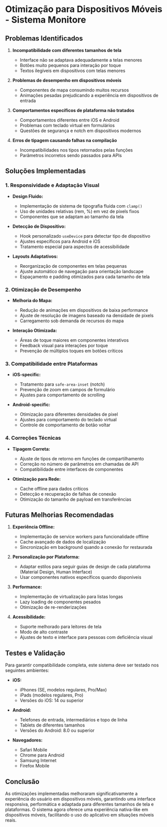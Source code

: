 
# Otimização para Dispositivos Móveis - Sistema Monitore

## Problemas Identificados

1. **Incompatibilidade com diferentes tamanhos de tela**
   - Interface não se adaptava adequadamente a telas menores
   - Botões muito pequenos para interação por toque
   - Textos ilegíveis em dispositivos com telas menores

2. **Problemas de desempenho em dispositivos móveis**
   - Componentes de mapa consumindo muitos recursos
   - Animações pesadas prejudicando a experiência em dispositivos de entrada

3. **Comportamentos específicos de plataforma não tratados**
   - Comportamentos diferentes entre iOS e Android
   - Problemas com teclado virtual em formulários
   - Questões de segurança e notch em dispositivos modernos

4. **Erros de tipagem causando falhas na compilação**
   - Incompatibilidades nos tipos retornados pelas funções
   - Parâmetros incorretos sendo passados para APIs

## Soluções Implementadas

### 1. Responsividade e Adaptação Visual

- **Design Fluido:**
  - Implementação de sistema de tipografia fluida com `clamp()`
  - Uso de unidades relativas (rem, %) em vez de pixels fixos
  - Componentes que se adaptam ao tamanho da tela

- **Detecção de Dispositivo:**
  - Hook personalizado `useDevice` para detectar tipo de dispositivo
  - Ajustes específicos para Android e iOS
  - Tratamento especial para aspectos de acessibilidade

- **Layouts Adaptativos:**
  - Reorganização de componentes em telas pequenas
  - Ajuste automático de navegação para orientação landscape
  - Espaçamento e padding otimizados para cada tamanho de tela

### 2. Otimização de Desempenho

- **Melhoria do Mapa:**
  - Redução de animações em dispositivos de baixa performance
  - Ajuste de resolução de imagens baseado na densidade de pixels
  - Carregamento sob demanda de recursos do mapa

- **Interação Otimizada:**
  - Áreas de toque maiores em componentes interativos
  - Feedback visual para interações por toque
  - Prevenção de múltiplos toques em botões críticos

### 3. Compatibilidade entre Plataformas

- **iOS-specific:**
  - Tratamento para `safe-area-inset` (notch)
  - Prevenção de zoom em campos de formulário
  - Ajustes para comportamento de scrolling

- **Android-specific:**
  - Otimização para diferentes densidades de pixel
  - Ajustes para comportamento do teclado virtual
  - Controle de comportamento de botão voltar

### 4. Correções Técnicas

- **Tipagem Correta:**
  - Ajuste de tipos de retorno em funções de compartilhamento
  - Correção no número de parâmetros em chamadas de API
  - Compatibilidade entre interfaces de componentes

- **Otimização para Rede:**
  - Cache offline para dados críticos
  - Detecção e recuperação de falhas de conexão
  - Otimização do tamanho de payload em transferências

## Futuras Melhorias Recomendadas

1. **Experiência Offline:**
   - Implementação de service workers para funcionalidade offline
   - Cache avançado de dados de localização
   - Sincronização em background quando a conexão for restaurada

2. **Personalização por Plataforma:**
   - Adaptar estilos para seguir guias de design de cada plataforma (Material Design, Human Interface)
   - Usar componentes nativos específicos quando disponíveis

3. **Performance:**
   - Implementação de virtualização para listas longas
   - Lazy loading de componentes pesados
   - Otimização de re-renderizações

4. **Acessibilidade:**
   - Suporte melhorado para leitores de tela
   - Modo de alto contraste
   - Ajustes de texto e interface para pessoas com deficiência visual

## Testes e Validação

Para garantir compatibilidade completa, este sistema deve ser testado nos seguintes ambientes:

- **iOS:**
  - iPhones (SE, modelos regulares, Pro/Max)
  - iPads (modelos regulares, Pro)
  - Versões do iOS: 14 ou superior

- **Android:**
  - Telefones de entrada, intermediários e topo de linha
  - Tablets de diferentes tamanhos
  - Versões do Android: 8.0 ou superior

- **Navegadores:**
  - Safari Mobile
  - Chrome para Android
  - Samsung Internet
  - Firefox Mobile

## Conclusão

As otimizações implementadas melhoraram significativamente a experiência do usuário em dispositivos móveis, garantindo uma interface responsiva, performática e adaptada para diferentes tamanhos de tela e plataformas. O sistema agora oferece uma experiência nativa-like em dispositivos móveis, facilitando o uso do aplicativo em situações móveis reais.
